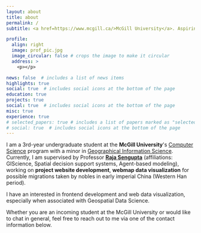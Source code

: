 ```yaml
---
layout: about
title: about
permalink: /
subtitle: <a href=https://www.mcgill.ca/>McGill University</a>. Aspiring Frontend Developer | Undergraduate Research Assistant

profile:
  align: right
  image: prof_pic.jpg
  image_circular: false # crops the image to make it circular
  address: >
    <p></p>

news: false  # includes a list of news items
highlights: true
social: true  # includes social icons at the bottom of the page
education: true
projects: true
social: true  # includes social icons at the bottom of the page
misc: true
experience: true
# selected_papers: true # includes a list of papers marked as "selected={true}"
# social: true  # includes social icons at the bottom of the page
---
```


I am a 3rd-year undergraduate student at the **McGill University**'s [Computer Science](https://www.cs.mcgill.ca/) program with a minor in [Geographical Information Science](https://gic.geog.mcgill.ca/). Currently, I am supervised by Professor [**Raja Sengupta**](https://tomlinson.lab.mcgill.ca/Sengupta/index.html) (affiliations: GIScience, Spatial decision support systems, Agent-based modeling), working on **project website development**, **webmap data visualization** for possible migrations taken by nobles in early imperial China (Western Han period).

I have an interested in frontend development and web data visualization, especially when associated with Geospatial Data Science.

Whether you are an incoming student at the McGill University or would like to chat in general, feel free to reach out to me via one of the contact information below.